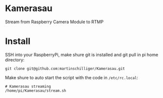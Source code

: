 # Kamerasau

Stream from Raspberry Camera Module to RTMP

# Install

SSH into your RaspberryPi, make shure git is installed and git pull in pi home directory:

```shell
git clone git@github.com:martinschilliger/Kamerasau.git
```

Make shure to auto start the script with the code in `/etc/rc.local`:

```shell
# Kamerasau streaming
/home/pi/Kamerasau/stream.sh
```
